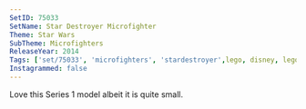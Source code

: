 ```yaml
---
SetID: 75033
SetName: Star Destroyer Microfighter
Theme: Star Wars
SubTheme: Microfighters
ReleaseYear: 2014
Tags: ['set/75033', 'microfighters', 'stardestroyer',lego, disney, legostarwars, starwarslego, starwarsgeeks, starwarscollector, afol, minifig, minifigs, legoaddict, legoworld, legomania, legofan, legophoto, legophoto, legophotography]
Instagrammed: false
---
```

Love this Series 1 model albeit it is quite small.

